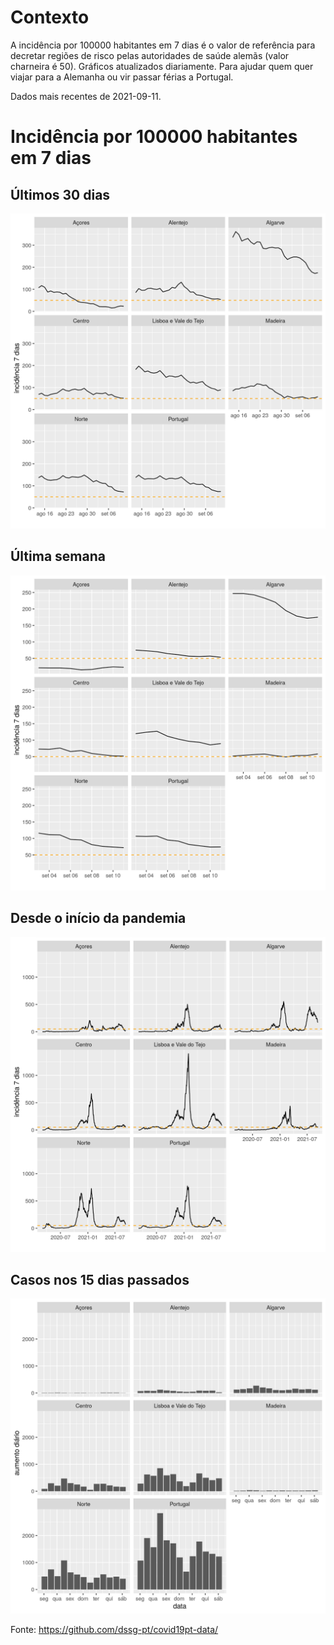 # Contexto
A incidência por 100000 habitantes em 7 dias é o valor de referência para decretar regiões de risco pelas autoridades de saúde alemãs (valor charneira é 50). Gráficos atualizados diariamente. Para ajudar quem quer viajar para a Alemanha ou vir passar férias a Portugal.

Dados mais recentes de 2021-09-11.

# Incidência por 100000 habitantes em 7 dias
## Últimos 30 dias

![alt text](https://github.com/jmigueldelgado/covid-incidence-portugal/blob/master/incidencia_ultimos_30_dias.png?raw=true)

## Última semana

![alt text](https://github.com/jmigueldelgado/covid-incidence-portugal/blob/master/incidencia_ultimos_10_dias.png?raw=true)

## Desde o início da pandemia

![alt text](https://github.com/jmigueldelgado/covid-incidence-portugal/blob/master/incidencia.png?raw=true)

## Casos nos 15 dias passados

![alt text](https://github.com/jmigueldelgado/covid-incidence-portugal/blob/master/casos_duas_semanas.png?raw=true)

Fonte: https://github.com/dssg-pt/covid19pt-data/
